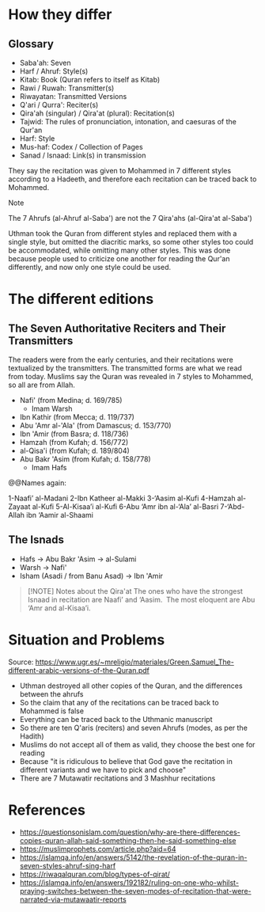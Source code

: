 # How they differ
## Glossary
- Saba'ah: Seven
- Harf / Ahruf: Style(s)
- Kitab: Book (Quran refers to itself as Kitab)
- Rawi / Ruwah: Transmitter(s)
- Riwayatan: Transmitted Versions
- Q'ari / Qurra': Reciter(s)
- Qira'ah (singular) / Qira'at (plural): Recitation(s)
- Tajwid: The rules of pronunciation, intonation, and caesuras of the Qur'an
- Harf: Style
- Mus-haf: Codex / Collection of Pages
- Sanad / Isnaad: Link(s) in transmission

They say the recitation was given to Mohammed in 7 different styles according to a Hadeeth, and therefore each recitation can be traced back to Mohammed.

> [!NOTE]
> The 7 Ahrufs (al-Ahruf al-Saba') are not the 7 Qira'ahs (al-Qira'at al-Saba')

Uthman took the Quran from different styles and replaced them with a single style, but omitted the diacritic marks, so some other styles too could be accommodated, while omitting many other styles. This was done because people used to criticize one another for reading the Qur'an differently, and now only one style could be used.
# The different editions
## The Seven Authoritative Reciters and Their Transmitters
The readers were from the early centuries, and their recitations were textualized by the transmitters. The transmitted forms are what we read from today. Muslims say the Quran was revealed in 7 styles to Mohammed, so all are from Allah.

- Nafi' (from Medina; d. 169/785)
	- Imam Warsh
- Ibn Kathir (from Mecca; d. 119/737)
- Abu 'Amr al-'Ala' (from Damascus; d. 153/770)
- Ibn 'Amir (from Basra; d. 118/736)
- Hamzah (from Kufah; d. 156/772)
- al-Qisa'i (from Kufah; d. 189/804)
- Abu Bakr 'Asim (from Kufah; d. 158/778)
	- Imam Hafs

@@Names again:

1-Naafi’ al-Madani
2-Ibn Katheer al-Makki
3-‘Aasim al-Kufi
4-Hamzah al-Zayaat al-Kufi
5-Al-Kisaa’i al-Kufi
6-Abu ‘Amr ibn al-‘Ala’ al-Basri
7-‘Abd-Allah ibn ‘Aamir al-Shaami
## The Isnads
- Hafs -> Abu Bakr 'Asim -> al-Sulami
- Warsh -> Nafi'
- Isham (Asadi / from Banu Asad) -> Ibn 'Amir

> [!NOTE] Notes about the Qira'at
> The ones who have the strongest Isnaad in recitation are Naafi’ and ‘Aasim. 
> The most eloquent are Abu ‘Amr and al-Kisaa’i. 
# Situation and Problems
Source: https://www.ugr.es/~mreligio/materiales/Green.Samuel_The-different-arabic-versions-of-the-Quran.pdf

- Uthman destroyed all other copies of the Quran, and the differences between the ahrufs
- So the claim that any of the recitations can be traced back to Mohammed is false
- Everything can be traced back to the Uthmanic manuscript
- So there are ten Q'aris (reciters) and seven Ahrufs (modes, as per the Hadith)
- Muslims do not accept all of them as valid, they choose the best one for reading
- Because "it is ridiculous to believe that God gave the recitation in different variants and we have to pick and choose"
- There are 7 Mutawatir recitations and 3 Mashhur recitations

# References
- https://questionsonislam.com/question/why-are-there-differences-copies-quran-allah-said-something-then-he-said-something-else
- https://muslimprophets.com/article.php?aid=64
- https://islamqa.info/en/answers/5142/the-revelation-of-the-quran-in-seven-styles-ahruf-sing-harf
- https://riwaqalquran.com/blog/types-of-qirat/
- https://islamqa.info/en/answers/192182/ruling-on-one-who-whilst-praying-switches-between-the-seven-modes-of-recitation-that-were-narrated-via-mutawaatir-reports